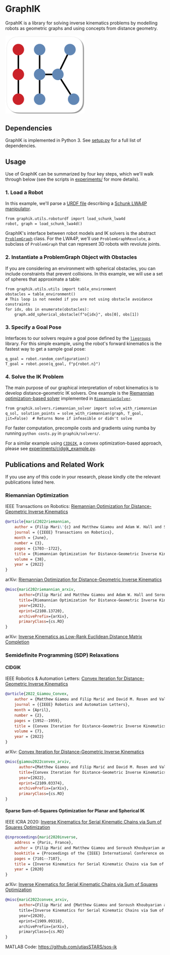 # GraphIK
GrpahIK is a library for solving inverse kinematics problems by modelling robots as geometric graphs and using concepts from distance geometry.

<img src="https://raw.githubusercontent.com/utiasSTARS/GraphIK/main/assets/graph_ik_logo.png" width="250px"/>

## Dependencies
GraphIK is implemented in Python 3. See [setup.py](https://github.com/utiasSTARS/graphIK/blob/main/setup.py) for a full list of dependencies.

## Usage
Use of GraphIK can be summarized by four key steps, which we'll walk through below (see the scripts in [experiments/](https://github.com/utiasSTARS/graphik-internal/tree/main/experiments) for more details).

### 1. Load a Robot
In this example, we'll parse a [URDF file](https://industrial-training-master.readthedocs.io/en/melodic/_source/session3/Intro-to-URDF.html) describing a [Schunk LWA4P manipulator](https://github.com/marselap/schunk_lwa4p). 

```
from graphik.utils.roboturdf import load_schunk_lwa4d
robot, graph = load_schunk_lwa4d()
```
GraphIK's interface between robot models and IK solvers is the abstract [`ProblemGraph`](https://github.com/utiasSTARS/graphIK/blob/main/graphik/graphs/graph_base.py) class. For the LWA4P, we'll use `ProblemGraphRevolute`, a subclass of `ProblemGraph` that can represent 3D robots with revolute joints.

### 2. Instantiate a ProblemGraph Object with Obstacles
If you are considering an environment with spherical obstacles, you can include constraints that prevent collisions. In this example, we will use a set of spheres that approximate a table: 
```
from graphik.utils.utils import table_environment
obstacles = table_environment()
# This loop is not needed if you are not using obstacle avoidance constraints 
for idx, obs in enumerate(obstacles):
    graph.add_spherical_obstacle(f"o{idx}", obs[0], obs[1])
```

### 3. Specify a Goal Pose
Interfaces to our solvers require a goal pose defined by the [`liegroups`](https://github.com/utiasSTARS/liegroups) library. For this simple example, using the robot's forward kinematics is the fastest way to get a sample goal pose:
```
q_goal = robot.random_configuration()
T_goal = robot.pose(q_goal, f"p{robot.n}")
```

### 4. Solve the IK Problem
The main purpose of our graphical interpretation of robot kinematics is to develop distance-geometric IK solvers. One example is the [Riemannian optimization-based solver](https://arxiv.org/abs/2011.04850) implemented in [`RiemannianSolver`](https://github.com/utiasSTARS/graphIK/blob/main/graphik/solvers/riemannian_solver.py). 

```
from graphik.solvers.riemannian_solver import solve_with_riemannian
q_sol, solution_points = solve_with_riemannian(graph, T_goal, jit=False)  # Returns None if infeasible or didn't solve
```
For faster computation, precompile costs and gradients using numba by running `python costs.py` in `graphik/solvers/`.

For a similar example using [`CIDGIK`](https://arxiv.org/abs/2109.03374), a convex optimization-based approach, please see [experiments/cidgik_example.py](https://github.com/utiasSTARS/graphIK/blob/main/experiments/cidgik_example.py).

## Publications and Related Work
If you use any of this code in your research, please kindly cite the relevant publications listed here.

### Riemannian Optimization 

IEEE Transactions on Robotics: [Riemannian Optimization for Distance-Geometric Inverse Kinematics](https://ieeexplore.ieee.org/document/9631368/)

```bibtex
@article{marić2022riemannian,
	author = {Filip Mari\'{c} and Matthew Giamou and Adam W. Hall and Soroush Khoubyarian and Ivan Petrović and Jonathan Kelly},
	journal = {{IEEE} Transactions on Robotics},
	month = {June},
	number = {3},
	pages = {1703--1722},
	title = {Riemannian Optimization for Distance-Geometric Inverse Kinematics},
	volume = {38},
	year = {2022}
}
```

arXiv: [Riemannian Optimization for Distance-Geometric Inverse Kinematics](https://arxiv.org/abs/2108.13720)

```bibtex
@misc{marić202riemannian_arxiv,
      author={Filip Marić and Matthew Giamou and Adam W. Hall and Soroush Khoubyarian and Ivan Petrović and Jonathan Kelly},
      title={Riemannian Optimization for Distance-Geometric Inverse Kinematics}, 
      year={2021},
      eprint={2108.13720},
      archivePrefix={arXiv},
      primaryClass={cs.RO}
}
```
arXiv: [Inverse Kinematics as Low-Rank Euclidean Distance Matrix Completion](https://arxiv.org/abs/2011.04850)

### Semidefinite Programming (SDP) Relaxations

#### CIDGIK

IEEE Robotics & Automation Letters: [Convex Iteration for Distance-Geometric Inverse Kinematics](https://ieeexplore.ieee.org/document/9677911)

```bibtex
@article{2022_Giamou_Convex,
	author = {Matthew Giamou and Filip Marić and David M. Rosen and Valentin Peretroukhin and Nicholas Roy and Ivan Petrović and Jonathan Kelly},
	journal = {{IEEE} Robotics and Automation Letters},
	month = {April},
	number = {2},
	pages = {1952--1959},
	title = {Convex Iteration for Distance-Geometric Inverse Kinematics},
	volume = {7},
	year = {2022}
}
```

arXiv: [Convex Iteration for Distance-Geometric Inverse Kinematics](https://arxiv.org/abs/2109.03374)

```bibtex
@misc{giamou2022convex_arxiv,
      author={Matthew Giamou and Filip Marić and David M. Rosen and Valentin Peretroukhin and Nicholas Roy and Ivan Petrović and Jonathan Kelly},
      title={Convex Iteration for Distance-Geometric Inverse Kinematics}, 
      year={2022},
      eprint={2109.03374},
      archivePrefix={arXiv},
      primaryClass={cs.RO}
}
```

#### Sparse Sum-of-Squares Optimization for Planar and Spherical IK

IEEE ICRA 2020: [Inverse Kinematics for Serial Kinematic Chains via Sum of Squares Optimization](https://ieeexplore.ieee.org/document/9196704)

```bibtex
@inproceedings{marić2020inverse,
	address = {Paris, France},
	author = {Filip Marić and Matthew Giamou and Soroush Khoubyarian and Ivan Petrović and Jonathan Kelly},
	booktitle = {Proceedings of the {IEEE} International Conference on Robotics and Automation {(ICRA'20})},
	pages = {7101--7107},
	title = {Inverse Kinematics for Serial Kinematic Chains via Sum of Squares Optimization},
	year = {2020}
}
```

arXiv: [Inverse Kinematics for Serial Kinematic Chains via Sum of Squares Optimization](https://arxiv.org/abs/1909.09318)

```bibtex
@misc{marić2022convex_arxiv,
      author={Filip Marić and {Matthew Giamou and Soroush Khoubyarian and Ivan Petrović and Jonathan Kelly},
      title={Inverse Kinematics for Serial Kinematic Chains via Sum of Squares Optimization}, 
      year={2020},
      eprint={1909.09318},
      archivePrefix={arXiv},
      primaryClass={cs.RO}
}
```

MATLAB Code: https://github.com/utiasSTARS/sos-ik
